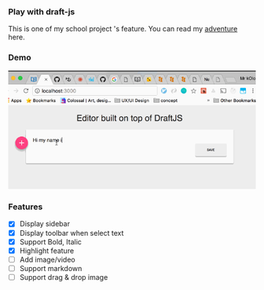 ### Play with draft-js

This is one of my school project 's feature. You can read my [adventure](https://namkolo.github.io/posts/challenge-with-draftjs-part-1/) here.


### Demo
 ![demo](./screenshot/demo.gif)

### Features
- [x] Display sidebar  
- [x] Display toolbar when select text
- [x] Support Bold, Italic
- [x] Highlight feature
- [ ] Add image/video
- [ ] Support markdown
- [ ] Support drag & drop image
